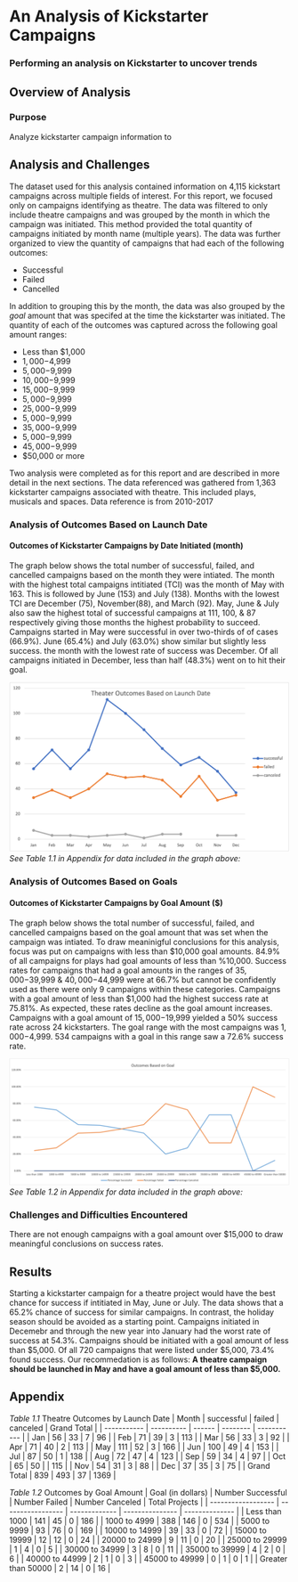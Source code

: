 # An Analysis of Kickstarter Campaigns
### Performing an analysis on Kickstarter to uncover trends

## Overview of Analysis
### Purpose
Analyze kickstarter campaign information to 

## Analysis and Challenges
The dataset used for this analysis contained information on 4,115 kickstart campaigns across multiple fields of interest. For this report, we focused only on campaigns identifying as theatre. 
The data was filtered to only include theatre campaigns and was grouped by the month in which the campaign was initiated. This method provided the total quantity of campaigns initiated by month name (multiple years). The data was further organized to view the quantity of campaigns that had each of the following outcomes:
  - Successful
  - Failed
  - Cancelled

In addition to grouping this by the month, the data was also grouped by the *goal* amount that was specifed at the time the kickstarter was initiated. The quantity of each of the outcomes was captured across the following goal amount ranges:
  - Less than $1,000
  - $1,000-$4,999
  - $5,000-$9,999
  - $10,000-$9,999
  - $15,000-$9,999
  - $5,000-$9,999
  - $25,000-$9,999
  - $5,000-$9,999
  - $35,000-$9,999
  - $5,000-$9,999
  - $45,000-$9,999
  - $50,000 or more

Two analysis were completed as for this report and are described in more detail in the next sections. The data referenced was gathered from 1,363 kickstarter campaigns associated with theatre. This included plays, musicals and spaces. Data reference is from 2010-2017

### Analysis of Outcomes Based on Launch Date
#### Outcomes of Kickstarter Campaigns by Date Initiated (month)
The graph below shows the total number of successful, failed, and cancelled campaigns based on the month they were intiated. The month with the highest total campaigns intitiated (TCI) was the month of May with 163. This is followed by June (153) and July (138). Months with the lowest TCI are December (75), November(88), and March (92). 
May, June & July also saw the highest total of successful campaigns at 111, 100, & 87 respectively giving those months the highest probability to succeed. Campaigns started in May were successful in over two-thirds of of cases (66.9%). June (65.4%) and July (63.0%) show similar but slightly less success. the month with the lowest rate of success was December. Of all campaigns initiated in December, less than half (48.3%) went on to hit their goal. 

![outcome by date](https://github.com/michaelsullivan0220/kickstarter-analysis/blob/michaelsullivan0220-patch-1/Resources/Theater_Outcomes_vs_Launch.png)
*See Table 1.1 in Appendix for data included in the graph above:*

### Analysis of Outcomes Based on Goals
#### Outcomes of Kickstarter Campaigns by Goal Amount ($)
The graph below shows the total number of successful, failed, and cancelled campaigns based on the goal amount that was set when the campaign was intiated.
To draw meaninigful conclusions for this analysis, focus was put on campaigns with less than $10,000 goal amounts. 84.9% of all campaigns for plays had goal amounts of less than %10,000. Success rates for campaigns that had a goal amounts in the ranges of $35,000-$39,999 & $40,000-$44,999 were at 66.7% but cannot be confidently used as there were only 9 campaigns within these categories. 
Campaigns with a goal amount of less than $1,000 had the highest success rate at 75.81%. As expected, these rates decline as the goal amount increases. Campaigns with a goal amount of $15,000-$19,999 yielded a 50% success rate across 24 kickstarters.
The goal range with the most campaigns was $1,000-$4,999. 534 campaigns with a goal in this range saw a 72.6% success rate. 

![outcome by goal](https://github.com/michaelsullivan0220/kickstarter-analysis/blob/michaelsullivan0220-patch-1/Resources/Outcomes_vs_Goals.png)
*See Table 1.2 in Appendix for data included in the graph above:*

### Challenges and Difficulties Encountered
There are not enough campaigns with a goal amount over $15,000 to draw meaningful conclusions on success rates. 

## Results
Starting a kickstarter campaign for a theatre project would have the best chance for success if intitiated in May, June or July. The data shows that a 65.2% chance of success for similar campaigns. In contrast, the holiday season should be avoided as a starting point. Campaigns initiated in Decemebr and through the new year into January had the worst rate of success at 54.3%.
Campaigns should be initiated with a goal amount of less than $5,000. Of all 720 campaigns that were listed under $5,000, 73.4% found success. 
Our recommedation is as follows: 
**A theatre campaign should be launched in May and have a goal amount of less than $5,000.**

## Appendix
*Table 1.1* 
Theatre Outcomes by Launch Date
| Month       | successful | failed | canceled | Grand Total |
| ----------- | ---------- | ------ | -------- | ----------- |
| Jan         | 56         | 33     | 7        | 96          |
| Feb         | 71         | 39     | 3        | 113         |
| Mar         | 56         | 33     | 3        | 92          |
| Apr         | 71         | 40     | 2        | 113         |
| May         | 111        | 52     | 3        | 166         |
| Jun         | 100        | 49     | 4        | 153         |
| Jul         | 87         | 50     | 1        | 138         |
| Aug         | 72         | 47     | 4        | 123         |
| Sep         | 59         | 34     | 4        | 97          |
| Oct         | 65         | 50     |          | 115         |
| Nov         | 54         | 31     | 3        | 88          |
| Dec         | 37         | 35     | 3        | 75          |
| Grand Total | 839        | 493    | 37       | 1369        |

*Table 1.2* 
Outcomes by Goal Amount
| Goal  (in dollars) | Number Successful | Number Failed | Number Canceled | Total Projects |
| ------------------ | ----------------- | ------------- | --------------- | -------------- |
| Less than 1000     | 141               | 45            | 0               | 186            |
| 1000 to 4999       | 388               | 146           | 0               | 534            |
| 5000 to 9999       | 93                | 76            | 0               | 169            |
| 10000 to 14999     | 39                | 33            | 0               | 72             |
| 15000 to 19999     | 12                | 12            | 0               | 24             |
| 20000 to 24999     | 9                 | 11            | 0               | 20             |
| 25000 to 29999     | 1                 | 4             | 0               | 5              |
| 30000 to 34999     | 3                 | 8             | 0               | 11             |
| 35000 to 39999     | 4                 | 2             | 0               | 6              |
| 40000 to 44999     | 2                 | 1             | 0               | 3              |
| 45000 to 49999     | 0                 | 1             | 0               | 1              |
| Greater than 50000 | 2                 | 14            | 0               | 16             |

